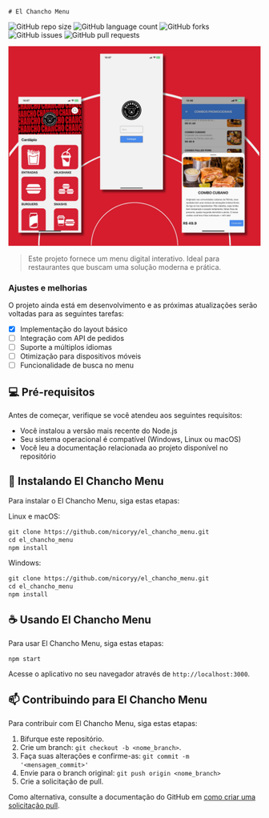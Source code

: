     # El Chancho Menu

![GitHub repo size](https://img.shields.io/github/repo-size/nicoryy/el_chancho_menu?style=for-the-badge)
![GitHub language count](https://img.shields.io/github/languages/count/nicoryy/el_chancho_menu?style=for-the-badge)
![GitHub forks](https://img.shields.io/github/forks/nicoryy/el_chancho_menu?style=for-the-badge)
![GitHub issues](https://img.shields.io/github/issues/nicoryy/el_chancho_menu?style=for-the-badge)
![GitHub pull requests](https://img.shields.io/github/issues-pr/nicoryy/el_chancho_menu?style=for-the-badge)

<img src="public/profile.png" alt="Imagem do projeto El Chancho Menu">

> Este projeto fornece um menu digital interativo. Ideal para restaurantes que buscam uma solução moderna e prática. 

### Ajustes e melhorias

O projeto ainda está em desenvolvimento e as próximas atualizações serão voltadas para as seguintes tarefas:

- [x] Implementação do layout básico
- [ ] Integração com API de pedidos
- [ ] Suporte a múltiplos idiomas
- [ ] Otimização para dispositivos móveis
- [ ] Funcionalidade de busca no menu

## 💻 Pré-requisitos

Antes de começar, verifique se você atendeu aos seguintes requisitos:

- Você instalou a versão mais recente do Node.js
- Seu sistema operacional é compatível (Windows, Linux ou macOS)
- Você leu a documentação relacionada ao projeto disponível no repositório

## 🚀 Instalando El Chancho Menu

Para instalar o El Chancho Menu, siga estas etapas:

Linux e macOS:

```
git clone https://github.com/nicoryy/el_chancho_menu.git
cd el_chancho_menu
npm install
```

Windows:

```
git clone https://github.com/nicoryy/el_chancho_menu.git
cd el_chancho_menu
npm install
```

## ☕ Usando El Chancho Menu

Para usar El Chancho Menu, siga estas etapas:

```
npm start
```

Acesse o aplicativo no seu navegador através de `http://localhost:3000`.

## 📫 Contribuindo para El Chancho Menu

Para contribuir com El Chancho Menu, siga estas etapas:

1. Bifurque este repositório.
2. Crie um branch: `git checkout -b <nome_branch>`.
3. Faça suas alterações e confirme-as: `git commit -m '<mensagem_commit>'`
4. Envie para o branch original: `git push origin <nome_branch>`
5. Crie a solicitação de pull.

Como alternativa, consulte a documentação do GitHub em [como criar uma solicitação pull](https://help.github.com/en/github/collaborating-with-issues-and-pull-requests/creating-a-pull-request).